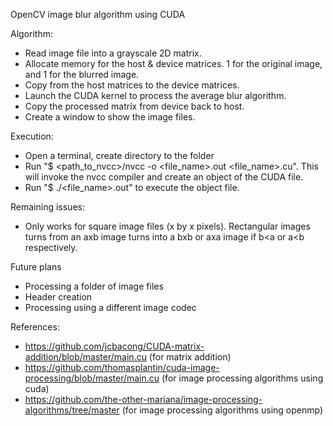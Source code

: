 OpenCV image blur algorithm using CUDA

Algorithm:
- Read image file into a grayscale 2D matrix.
- Allocate memory for the host & device matrices. 1 for the original image, and 1 for the blurred image.
- Copy from the host matrices to the device matrices.
- Launch the CUDA kernel to process the average blur algorithm.
- Copy the processed matrix from device back to host.
- Create a window to show the image files.

Execution:
- Open a terminal, create directory to the folder
- Run "$ <path_to_nvcc>/nvcc -o <file_name>.out <file_name>.cu". This will invoke the nvcc compiler and create an object of the CUDA file.
- Run "$ ./<file_name>.out" to execute the object file.

Remaining issues: 
- Only works for square image files (x by x pixels). Rectangular images turns from an axb image turns into a bxb or axa image if b<a or a<b respectively.

Future plans
- Processing a folder of image files
- Header creation
- Processing using a different image codec

References:
- https://github.com/jcbacong/CUDA-matrix-addition/blob/master/main.cu (for matrix addition)
- https://github.com/thomasplantin/cuda-image-processing/blob/master/main.cu (for image processing algorithms using cuda)
- https://github.com/the-other-mariana/image-processing-algorithms/tree/master (for image processing algorithms using openmp)
